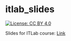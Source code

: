 # itlab_slides

[![License: CC BY 4.0](https://img.shields.io/badge/License-CC%20BY%204.0-lightgrey.svg)](https://creativecommons.org/licenses/by/4.0/)


Slides for ITLab course: [Link](https://embedded-dev-research.github.io/itlab_slides/)
